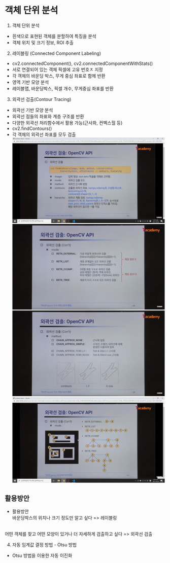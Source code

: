 # 객체 단위 분석
1. 객체 단위 분석
- 흰색으로 표현된 객체를 분할하여 특징을 분석
- 객체 위치 및 크기 정보, ROI 추출

2. 레이블링 (Connected Component Labeling)
- cv2.connectedComponent(), cv2.connectedComponentWithStats()
- 서로 연결되어 있는 객체 픽셀에 고유 번호ㅈ 지정
- 각 객체의 바운딩 박스, 무게 중심 좌표로 함께 반환
- 영역 기반 모양 분석
- 레이블맵, 바운딩박스, 픽셀 개수, 무게중심 좌표를 반환

3. 외곽선 검출(Contour Tracing)
- 외곽선 기반 모양 분석
- 외곽선 점들의 좌표와 계층 구조를 반환
- 다양한 외곽선 처리함수에서 활용 가능(근사화, 컨벡스헐 등)
- cv2.findContours()
- 각 객체의 외곽선 좌표를 모두 검출
![외곽선검출 : OpenCV API](./img/2021-04-08-15-05-05.png)
![](./img/2021-04-08-15-06-19.png)
![외곽선 검출(Con't)](./img/2021-04-08-15-06-58.png)
![외곽선 검출(Con't)-순서도](./img/2021-04-08-15-07-39.png)




## 활용방안 
- 활용방안<br>
바운딩박스의 위치나 크기 정도만 알고 싶다 => 레이블링 
<br>
어떤 객체를 찾고 어떤 모양이 있거나 더 자세하게 검출하고 싶다 => 외곽선 검출

4. 자동 임계값 결정 방법 - Otsu 방법
- Otsu 방법을 이용한 자동 이진화
